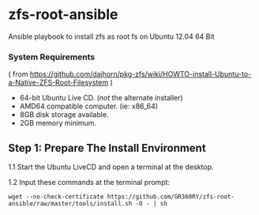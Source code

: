 zfs-root-ansible
================

Ansible playbook to install zfs as root fs on Ubuntu 12.04 64 Bit

### System Requirements
( from
https://github.com/dajhorn/pkg-zfs/wiki/HOWTO-install-Ubuntu-to-a-Native-ZFS-Root-Filesystem
)

  * 64-bit Ubuntu Live CD.  (*not* the alternate installer)
  * AMD64 compatible computer. (ie: x86_64)
  * 8GB disk storage available.
  * 2GB memory minimum.


## Step 1: Prepare The Install Environment

  1.1 Start the Ubuntu LiveCD and open a terminal at the desktop.

  1.2 Input these commands at the terminal prompt:

    wget --no-check-certificate https://github.com/GR360RY/zfs-root-ansible/raw/master/tools/install.sh -O - | sh
